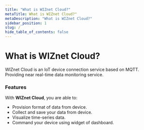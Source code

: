```yaml
---
title: "What is WIZnet Cloud?"
metaTitle: What is WIZnet Cloud?"
metaDescription: "What is WIZnet Cloud?"
sidebar_position: 1
slug: /
hide_table_of_contents: false
---
```


# What is WIZnet Cloud?

WIZnet Cloud is an IoT device connection service based on MQTT.
Providing near real-time data monitoring service.

### Features

With **WIZnet Cloud**, you are able to:

- Provision format of data from device.
- Collect and save your data from device.
- Visualize time-series data.
- Command your device using widget of dashboard.
